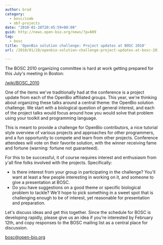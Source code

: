 ```yaml
---
author: brad
category:
  - bosc/ismb
  - obf-projects
date: "2010-01-28T20:45:59+00:00"
guid: http://news.open-bio.org/news/?p=609
tag:
  - bosc
title: 'OpenBio solution challenge: Project updates at BOSC 2010'
url: /2010/01/28/openbio-solution-challenge-project-updates-at-bosc-2010/

---
```

The BOSC 2010 organizing committee is hard at work getting prepared for this
July's meeting in Boston:

[/wiki/BOSC\_2010](/wiki/BOSC_2010)

One of the items we've traditionally had at the conference is a project
update from each of the OpenBio affiliated groups. This year, we're thinking
about organizing these talks around a central theme: the OpenBio solution
challenge. We start with a biological question of general interest, and each
of the project talks would focus around how you would solve that problem
using your toolkit and programming language.

This is meant to provide a challenge for OpenBio contributors, a nice tutorial
style overview of various projects and approaches for other programmers, and a
fun opportunity to compete and learn from other projects. Conference attendees
will vote on their favorite solution, with the winner receiving fame and
fortune (warning: fortune not guaranteed).

For this to be successful, it of course requires interest and enthusiasm from
y'all fine folks involved with the projects. Specifically:

- Is there interest from your group in participating in the challenge? You'll
  want at least a few people interesting in working on it, and someone to give
  a presentation at BOSC.
- Do you have suggestions on a good theme or specific biological problem to
  tackle? We'll hope to pick something in a sweet spot that is challenging
  enough to be of interest, yet reasonable for presentation and preparation.

Let's discuss ideas and get this together. Since the schedule for BOSC is
developing rapidly, please give us an idea if you're interested by
February 12th, and copy responses to the BOSC mailing list as a central
place for discussion.

[bosc@open-bio.org](mailto:bosc@open-bio.org)
